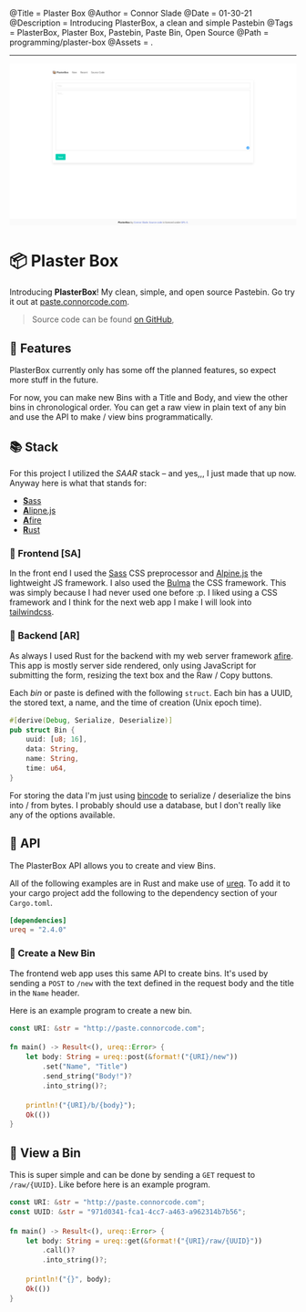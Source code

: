 @Title = Plaster Box
@Author = Connor Slade
@Date = 01-30-21
@Description = Introducing PlasterBox, a clean and simple Pastebin
@Tags = PlasterBox, Plaster Box, Pastebin, Paste Bin, Open Source
@Path = programming/plaster-box
@Assets = .

---

![New Paste Screenshot](../assets/programming/plaster-box/plaster-box.png)

# 📦 Plaster Box

Introducing **PlasterBox**! My clean, simple, and open source Pastebin.
Go try it out at [paste.connorcode.com](https://paste.connorcode.com).

> Source code can be found [on GitHub](https://github.com/Basicprogrammer10/plaster-box),

## 🐾 Features

PlasterBox currently only has some off the planned features, so expect more stuff in the future.

For now, you can make new Bins with a Title and Body, and view the other bins in chronological order.
You can get a raw view in plain text of any bin and use the API to make / view bins programmatically.

## 📚 Stack

For this project I utilized the _SAAR_ stack – and yes,,, I just made that up now.
Anyway here is what that stands for:

- [**S**ass][sass]
- [**A**lipne.js][alpine]
- [**A**fire][afire]
- [**R**ust][rust]

### 🐸 Frontend [SA]

In the front end I used the [Sass][sass] CSS preprocessor and [Alpine.js][alpine] the lightweight JS framework.
I also used the [Bulma][bulma] the CSS framework.
This was simply because I had never used one before :p.
I liked using a CSS framework and I think for the next web app I make I will look into [tailwindcss][tailwindcss].

### 🦓 Backend [AR]

As always I used Rust for the backend with my web server framework [afire][afire].
This app is mostly server side rendered, only using JavaScript for submitting the form, resizing the text box and the Raw / Copy buttons.

Each _bin_ or paste is defined with the following `struct`.
Each bin has a UUID, the stored text, a name, and the time of creation (Unix epoch time).

```rust
#[derive(Debug, Serialize, Deserialize)]
pub struct Bin {
    uuid: [u8; 16],
    data: String,
    name: String,
    time: u64,
}
```

For storing the data I'm just using [bincode][bincode] to serialize / deserialize the bins into / from bytes.
I probably should use a database, but I don't really like any of the options available.

## 📀 API

The PlasterBox API allows you to create and view Bins.

All of the following examples are in Rust and make use of [ureq][ureq].
To add it to your cargo project add the following to the dependency section of your `Cargo.toml`.

```toml
[dependencies]
ureq = "2.4.0"
```

### 📰 Create a New Bin

The frontend web app uses this same API to create bins.
It's used by sending a `POST` to `/new` with the text defined in the request body and the title in the `Name` header.

Here is an example program to create a new bin.

```rust
const URI: &str = "http://paste.connorcode.com";

fn main() -> Result<(), ureq::Error> {
    let body: String = ureq::post(&format!("{URI}/new"))
        .set("Name", "Title")
        .send_string("Body!")?
        .into_string()?;

    println!("{URI}/b/{body}");
    Ok(())
}
```

## 🦙 View a Bin

This is super simple and can be done by sending a `GET` request to `/raw/{UUID}`.
Like before here is an example program.

```rust
const URI: &str = "http://paste.connorcode.com";
const UUID: &str = "971d0341-fca1-4cc7-a463-a962314b7b56";

fn main() -> Result<(), ureq::Error> {
    let body: String = ureq::get(&format!("{URI}/raw/{UUID}"))
        .call()?
        .into_string()?;

    println!("{}", body);
    Ok(())
}

```

<!-- Links -->

[sass]: https://sass-lang.com/
[alpine]: https://alpinejs.dev/
[afire]: https://crates.io/crates/afire
[rust]: https://www.rust-lang.org/
[bulma]: https://bulma.io/
[tailwindcss]: https://tailwindcss.com/
[bincode]: https://crates.io/crates/bincode
[ureq]: https://crates.io/crates/ureq
